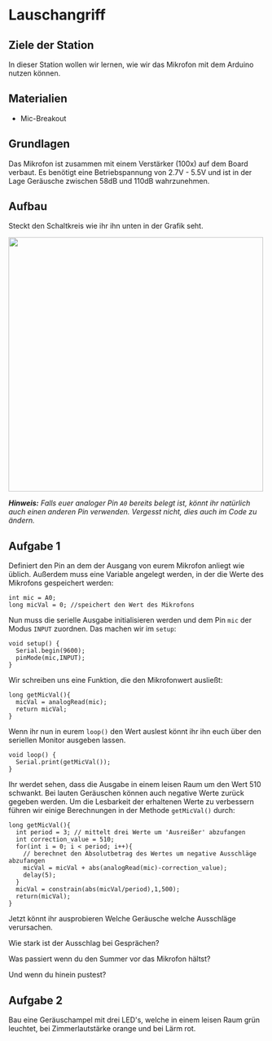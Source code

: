 # Lauschangriff

## Ziele der Station
In dieser Station wollen wir lernen, wie wir das Mikrofon mit dem Arduino nutzen können.

## Materialien
* Mic-Breakout

## Grundlagen
Das Mikrofon ist zusammen mit einem Verstärker (100x) auf dem Board verbaut.
Es benötigt eine Betriebspannung von 2.7V&nbsp;-&nbsp;5.5V und ist in der Lage Geräusche zwischen 58dB und 110dB wahrzunehmen.

## Aufbau

Steckt den Schaltkreis wie ihr ihn unten in der Grafik seht.

<img src="https://raw.githubusercontent.com/sensebox/resources/master/images/edu/aufbau_station_lauschangriff.png?raw=true" width="500"/>

***Hinweis:*** *Falls euer analoger Pin `A0` bereits belegt ist, könnt ihr natürlich auch einen anderen Pin verwenden. Vergesst nicht, dies auch im Code zu ändern.*

## Aufgabe 1
Definiert den Pin an dem der Ausgang von eurem Mikrofon anliegt wie üblich. Außerdem muss eine Variable angelegt werden, in der die Werte des Mikrofons gespeichert werden:

```
int mic = A0;
long micVal = 0; //speichert den Wert des Mikrofons
```

Nun muss die serielle Ausgabe initialisieren werden und dem Pin `mic` der Modus `INPUT` zuordnen. Das machen wir im `setup`:

```
void setup() {
  Serial.begin(9600);
  pinMode(mic,INPUT);
}

```
Wir schreiben uns eine Funktion, die den Mikrofonwert ausließt:

```
long getMicVal(){
  micVal = analogRead(mic);
  return micVal;
}
```
Wenn ihr nun in eurem `loop()` den Wert auslest könnt ihr ihn euch über den seriellen Monitor ausgeben lassen.

```
void loop() {
  Serial.print(getMicVal());
}
```

Ihr werdet sehen, dass die Ausgabe in einem leisen Raum um den Wert 510 schwankt. Bei lauten Geräuschen können auch negative Werte zurück gegeben werden.
Um die Lesbarkeit der erhaltenen Werte zu verbessern führen wir einige Berechnungen in der Methode `getMicVal()` durch:

```
long getMicVal(){
  int period = 3; // mittelt drei Werte um 'Ausreißer' abzufangen
  int correction_value = 510;
  for(int i = 0; i < period; i++){
    // berechnet den Absolutbetrag des Wertes um negative Ausschläge abzufangen
    micVal = micVal + abs(analogRead(mic)-correction_value);
    delay(5);
  }
  micVal = constrain(abs(micVal/period),1,500);    
  return(micVal);
}
```
Jetzt könnt ihr ausprobieren Welche Geräusche welche Ausschläge verursachen.

Wie stark ist der Ausschlag bei Gesprächen?

Was passiert wenn du den Summer vor das Mikrofon hältst?

Und wenn du hinein pustest?

## Aufgabe 2
Bau eine Geräuschampel mit drei LED's, welche in einem leisen Raum grün leuchtet, bei Zimmerlautstärke orange und bei Lärm rot.

